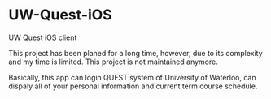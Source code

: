 UW-Quest-iOS
============

UW Quest iOS client

This project has been planed for a long time, however, due to its complexity and my time is limited. This project is not maintained anymore. 

Basically, this app can login QUEST system of University of Waterloo, can dispaly all of your personal information and current term course schedule.
